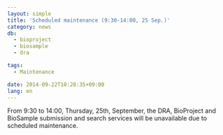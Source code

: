 ```yaml
---
layout: simple
title: 'Scheduled maintenance (9:30-14:00, 25 Sep.)'
category: news
db:
  - bioproject
  - biosample
  - dra

tags:
  - Maintenance

date: 2014-09-22T10:28:35+09:00
lang: en
---
```


From 9:30 to 14:00, Thursday, 25th, September, the DRA, BioProject and BioSample submission and search services will be unavailable due to scheduled maintenance.
